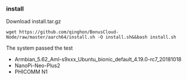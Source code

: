### install
Download install.tar.gz 
```
wget https://github.com/qinghon/BonusCloud-Node/raw/master/aarch64/install.sh -O install.sh&&bash install.sh
```

The system passed the test
- Armbian_5.62_Aml-s9xxx_Ubuntu_bionic_default_4.19.0-rc7_20181018
- NanoPi-Neo-Plus2
- PHICOMM N1
